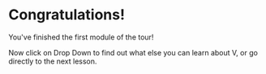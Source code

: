 # Congratulations!

You've finished the first module of the tour!

Now click on Drop Down to find out what else you can learn about
V, or go directly to the next lesson.

